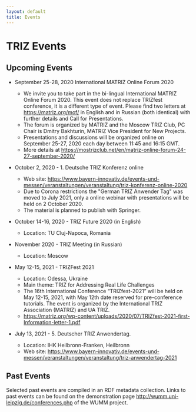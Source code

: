 ```yaml
---
layout: default
title: Events
---
```


# TRIZ Events

## Upcoming Events

* September 25-28, 2020 International MATRIZ Online Forum 2020
  - We invite you to take part in the bi-lingual International MATRIZ Online Forum 2020. This event does not replace TRIZfest conference, it is a different type of event. Please find two letters at <https://matriz.org/mof/> in English and in Russian (both identical) with further details and Call for Presentations.
  - The forum is organized by MATRIZ and the Moscow TRIZ Club, PC Chair is Dmitry Bakhturin, MATRIZ Vice President for New Projects.
  - Presentations and discussions will be organized online on September 25-27, 2020 each day between 11:45 and 16:15 GMT.
  - More details at <https://mostrizclub.net/en/matriz-online-forum-24-27-september-2020/>

* October 2, 2020 - 1. Deutsche TRIZ Konferenz online 
  - Web site: <https://www.bayern-innovativ.de/events-und-messen/veranstaltungen/veranstaltung/triz-konferenz-online-2020>
  - Due to Corona restrictions the "German TRIZ Anwender Tag" was moved to July 2021, only a online webinar with presentations will be held on 2 October 2020.
  - The material is planned to publish with Springer.

* October 14-16, 2020 - TRIZ Future 2020 (in English)
  - Location: TU Cluj-Napoca, Romania

* November 2020 - TRIZ Meeting (in Russian)
  - Location: Moscow

* May 12-15, 2021 - TRIZFest 2021
  - Location: Odessa, Ukraine
  - Main theme: TRIZ for Addressing Real Life Challenges
  - The 16th International Conference “TRIZfest-2021” will be held on May
    12-15, 2021, with May 12th date reserved for pre-conference tutorials. The
    event is organized by the International TRIZ Association (MATRIZ) and UA
    TRIZ.
  - <https://matriz.org/wp-content/uploads/2020/07/TRIZfest-2021-first-Information-letter-1.pdf>

* July 13, 2021 - 5. Deutscher TRIZ Anwendertag.
  - Location: IHK Heilbronn-Franken, Heilbronn
  - Web site: <https://www.bayern-innovativ.de/events-und-messen/veranstaltungen/veranstaltung/triz-anwendertag-2021>
## Past Events

Selected past events are compiled in an RDF metadata collection.  Links to
past events can be found on the demonstration page
<http://wumm.uni-leipzig.de/conferences.php> of the WUMM project.

